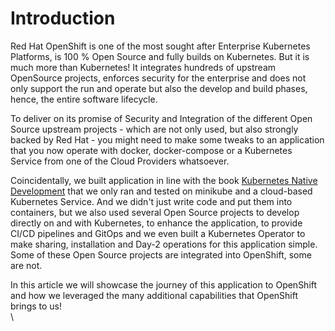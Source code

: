 # Introduction

Red Hat OpenShift is one of the most sought after Enterprise Kubernetes Platforms, is 100 % Open Source and fully builds on Kubernetes. But it is much more than Kubernetes! It integrates hundreds of upstream OpenSource projects, enforces security for the enterprise and does not only support the run and operate but also the develop and build phases, hence, the entire software lifecycle.

To deliver on its promise of Security and Integration of the different Open Source upstream projects - which are not only used, but also strongly backed by Red Hat - you might need to make some tweaks to an application that you now operate with docker, docker-compose or a Kubernetes Service from one of the Cloud Providers whatsoever.

Coincidentally, we built application in line with the book [Kubernetes Native Development](https://www.amazon.de/Kubernetes-Native-Development-Develop-Applications/dp/1484279417) that we only ran and tested on minikube and a cloud-based Kubernetes Service. And we didn't just write code and put them into containers, but we also used several Open Source projects to develop directly on and with Kubernetes, to enhance the application, to provide CI/CD pipelines and GitOps and we even built a Kubernetes Operator to make sharing, installation and Day-2 operations for this application simple. Some of these Open Source projects are integrated into OpenShift, some are not.

In this article we will showcase the journey of this application to OpenShift and how we leveraged the many additional capabilities that OpenShift brings to us!\
\


